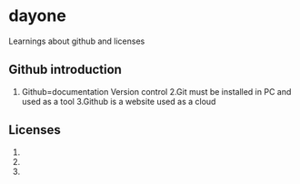 # dayone
Learnings about github and licenses

## Github introduction
1. Github=documentation
          Version control
2.Git must be installed in PC and used as a tool
3.Github is a website used as a cloud

## Licenses
1.
2.
3.
